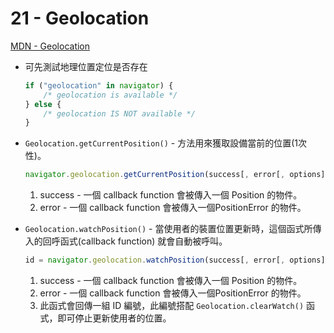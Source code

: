 # 21 - Geolocation

[MDN - Geolocation](https://developer.mozilla.org/zh-TW/docs/Web/API/Geolocation/Using_geolocation)

- 可先測試地理位置定位是否存在
    ```js
    if ("geolocation" in navigator) {
        /* geolocation is available */
    } else {
        /* geolocation IS NOT available */
    }
    ```

- `Geolocation.getCurrentPosition()` - 方法用來獲取設備當前的位置(1次性)。
    ```js
    navigator.geolocation.getCurrentPosition(success[, error[, options]])
    ```
    1. success - 一個 callback function 會被傳入一個 Position 的物件。
    1. error - 一個 callback function 會被傳入一個PositionError 的物件。
- `Geolocation.watchPosition()` - 當使用者的裝置位置更新時，這個函式所傳入的回呼函式(callback function) 就會自動被呼叫。
    ```js
    id = navigator.geolocation.watchPosition(success[, error[, options]])
    ```
    1. success - 一個 callback function 會被傳入一個 Position 的物件。
    1. error - 一個 callback function 會被傳入一個PositionError 的物件。
    1. 此函式會回傳一組 ID 編號，此編號搭配 `Geolocation.clearWatch()` 函式，即可停止更新使用者的位置。